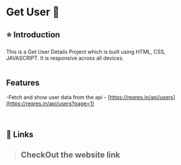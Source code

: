 # Get User 🚀

## ⭐ Introduction

This is a Get User Details Project which is built using HTML, CSS, JAVASCRIPT. It is responsive across all devices.
<br/>
<br/>

## Features
-Fetch and show user data from the api - [https://reqres.in/api/users](https://reqres.in/api/users?page=1)<br/>
<br/>
<br/>

## 🔗 Links
> ## CheckOut the website link 
<br/>
<br/>
